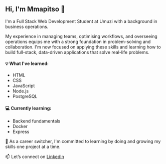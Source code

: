 ## Hi, I'm Mmapitso 👋

I'm a Full Stack Web Development Student at Umuzi with a background in business operations.

My experience in managing teams, optimising workflows, and overseeing operations equips me with a strong foundation in problem-solving and collaboration. I'm now focused on applying these skills and learning how to build full-stack, data-driven applications that solve real-life problems.

#### 💡 What I've learned:
- HTML
- CSS
- JavaScript
- Node.js
- PostgreSQL

#### 💻 Currently learning:
- Backend fundamentals
- Docker
- Express

🌱 As a career switcher, I'm committed to learning by doing and growing my skills one project at a time.

📫 Let’s connect on [LinkedIn](www.linkedin.com/in/mmapitso-mashilo](https://www.linkedin.com/in/mmapitso-mashilo/))
<!--
**itspitso/itspitso** is a ✨ _special_ ✨ repository because its `README.md` (this file) appears on your GitHub profile.

Here are some ideas to get you started:

- 🔭 I’m currently working on ...
- 🌱 I’m currently learning ...
- 👯 I’m looking to collaborate on ...
- 🤔 I’m looking for help with ...
- 💬 Ask me about ...
- 📫 How to reach me: ...
- 😄 Pronouns: ...
- ⚡ Fun fact: ...
-->
